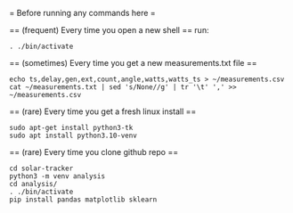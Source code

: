 = Before running any commands here =

== (frequent) Every time you open a new shell ==
run:
```
. ./bin/activate
```

== (sometimes) Every time you get a new measurements.txt file ==
```
echo ts,delay,gen,ext,count,angle,watts,watts_ts > ~/measurements.csv
cat ~/measurements.txt | sed 's/None//g' | tr '\t' ',' >> ~/measurements.csv
```

== (rare) Every time you get a fresh linux install ==
```
sudo apt-get install python3-tk
sudo apt install python3.10-venv
```

== (rare) Every time you clone github repo ==
```
cd solar-tracker
python3 -m venv analysis
cd analysis/
. ./bin/activate
pip install pandas matplotlib sklearn
```
